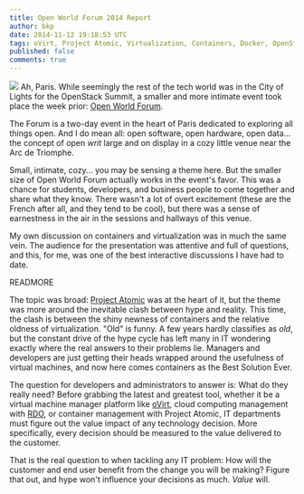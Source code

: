 ```yaml
---
title: Open World Forum 2014 Report
author: bkp
date: 2014-11-12 19:18:53 UTC
tags: oVirt, Project Atomic, Virtualization, Containers, Docker, OpenStack, RDO
published: false
comments: true
---
```


![](blog/OWF.png) Ah, Paris. While seemingly the rest of the tech world was in the City of Lights for the OpenStack Summit, a smaller and more intimate event took place the week prior: [Open World Forum](http://www.openworldforum.paris/en/).

The Forum is a two-day event in the heart of Paris dedicated to exploring all things open. And I do mean all: open software, open hardware, open data... the concept of open *writ* large and on display in a cozy little venue near the Arc de Triomphe. 

Small, intimate, cozy... you may be sensing a theme here. But the smaller size of Open World Forum actually works in the event's favor. This was a chance for students, developers, and business people to come together and share what they know. There wasn't a lot of overt excitement (these are the French after all, and they tend to be cool), but there was a sense of earnestness in the air in the sessions and hallways of this venue.

My own discussion on containers and virtualization was in much the same vein. The audience for the presentation was attentive and full of questions, and this, for me, was one of the best interactive discussions I have had to date.

READMORE

The topic was broad: [Project Atomic](http://www.projectatomic.io/) was at the heart of it, but the theme was more around the inevitable clash between hype and reality. This time, the clash is between the shiny newness of containers and the relative oldness of virtualization. "Old" is funny. A few years hardly classifies as *old*, but the constant drive of the hype cycle has left many in IT wondering exactly where the real answers to their problems lie. Managers and developers are just getting their heads wrapped around the usefulness of virtual machines, and now here comes containers as the Best Solution Ever.

The question for developers and administrators to answer is: What do they really need? Before grabbing the latest and greatest tool, whether it be a virtual machine manager platform like [oVirt](http://www.ovirt.org), cloud computing management with [RDO](https://openstack.redhat.com/Main_Page), or container management with Project Atomic, IT departments must figure out the value impact of any technology decision. More specifically, every decision should be measured to the value delivered to the customer. 

That is the real question to when tackling any IT problem: How will the customer and end user benefit from the change you will be making? Figure that out, and hype won't influence your decisions as much. *Value* will.